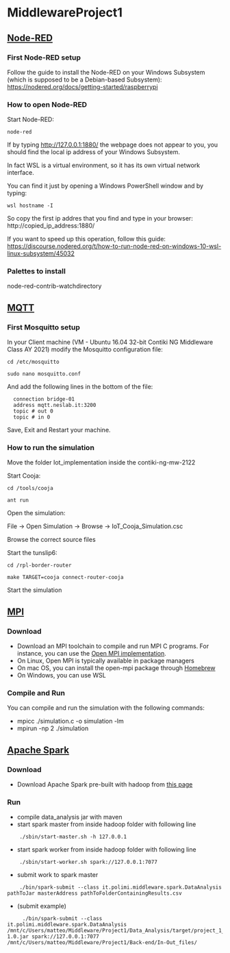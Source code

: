 # MiddlewareProject1

## [Node-RED](https://github.com/Beltrante/Middleware/tree/main/Project1/Back-end)
### First Node-RED setup
Follow the guide to install the Node-RED on your Windows Subsystem (which is supposed to be a Debian-based Subsystem): https://nodered.org/docs/getting-started/raspberrypi
### How to open Node-RED
Start Node-RED:

```shell
node-red
```
If by typing http://127.0.0.1:1880/ the webpage does not appear to you, you should find the local ip address of your Windows Subsystem.

In fact WSL is a virtual environment, so it has its own virtual network interface.

You can find it just by opening a Windows PowerShell window and by typing:

```shell
wsl hostname -I
```
    
So copy the first ip addres that you find and type in your browser: http://copied_ip_address:1880/

If you want to speed up this operation, follow this guide: https://discourse.nodered.org/t/how-to-run-node-red-on-windows-10-wsl-linux-subsystem/45032
### Palettes to install
node-red-contrib-watchdirectory

## [MQTT](https://github.com/Beltrante/Middleware/tree/main/Project1/Iot_implementation)
### First Mosquitto setup
In your Client machine (VM - Ubuntu 16.04 32-bit Contiki NG Middleware Class AY 2021) modify the Mosquitto configuration file:
```shell
cd /etc/mosquitto
```
```shell
sudo nano mosquitto.conf
```
And add the following lines in the bottom of the file:
```shell
  connection bridge-01
  address mqtt.neslab.it:3200
  topic # out 0
  topic # in 0
```
Save, Exit and Restart your machine.

### How to run the simulation
Move the folder Iot_implementation inside the contiki-ng-mw-2122

Start Cooja:
```shell
cd /tools/cooja
```
```shell
ant run
```
Open the simulation:

File -> Open Simulation -> Browse -> IoT_Cooja_Simulation.csc

Browse the correct source files

Start the tunslip6:
```shell
cd /rpl-border-router
```
```shell
make TARGET=cooja connect-router-cooja
```
Start the simulation



## [MPI](https://github.com/Beltrante/Middleware/tree/main/Project1/Simulation)
### Download 
- Download an MPI toolchain to compile and run MPI C programs. For instance, you can use the [Open MPI implementation](https://www.open-mpi.org/).
- On Linux, Open MPI is typically available in package managers
- On mac OS, you can install the open-mpi package through [Homebrew](https://brew.sh/)
- On Windows, you can use WSL
### Compile and Run 
You can compile and run the simulation with the following commands:
- mpicc ./simulation.c -o simulation -lm
- mpirun -np 2 ./simulation

## [Apache Spark](https://github.com/Beltrante/Middleware/tree/main/Project1/Data_Analysis)

### Download 
- Download Apache Spark pre-built with hadoop from [this page](https://spark.apache.org/downloads.html)
### Run
- compile data_analysis jar with maven
- start spark master from inside hadoop folder with following line
```shell
    ./sbin/start-master.sh -h 127.0.0.1
```
- start spark worker from inside hadoop folder with following line
```shell
    ./sbin/start-worker.sh spark://127.0.0.1:7077
```
- submit work to spark master 
```shell
    ./bin/spark-submit --class it.polimi.middleware.spark.DataAnalysis pathToJar masterAddress pathToFolderContainingResults.csv
```
- (submit example)
```shell
     ./bin/spark-submit --class it.polimi.middleware.spark.DataAnalysis /mnt/c/Users/matteo/Middleware/Project1/Data_Analysis/target/project_1_spark-1.0.jar spark://127.0.0.1:7077 /mnt/c/Users/matteo/Middleware/Project1/Back-end/In-Out_files/
```



